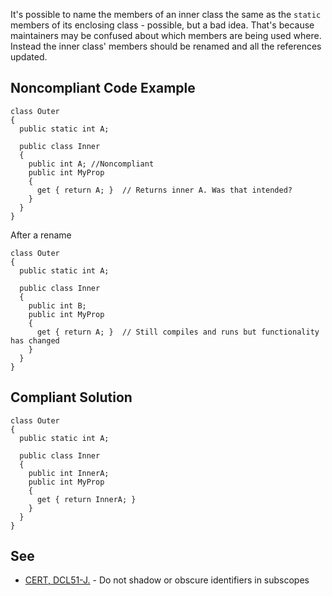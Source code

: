 
It's possible to name the members of an inner class the same as the `static` members of its enclosing class - possible, but a bad idea. That's because maintainers may be confused about which members are being used where. Instead the inner class' members should be renamed and all the references updated.

## Noncompliant Code Example


    class Outer
    {
      public static int A;
    
      public class Inner
      {
        public int A; //Noncompliant
        public int MyProp
        {
          get { return A; }  // Returns inner A. Was that intended?
        }
      }
    }


After a rename


    class Outer
    {
      public static int A;
    
      public class Inner
      {
        public int B;
        public int MyProp
        {
          get { return A; }  // Still compiles and runs but functionality has changed
        }
      }
    }


## Compliant Solution


    class Outer
    {
      public static int A;
    
      public class Inner
      {
        public int InnerA;
        public int MyProp
        {
          get { return InnerA; }
        }
      }
    }


## See

- [CERT, DCL51-J.](https://www.securecoding.cert.org/confluence/x/2ADEAw) - Do not shadow or obscure identifiers in subscopes


